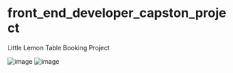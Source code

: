# front_end_developer_capston_project
 Little Lemon Table Booking Project
 
![image](https://github.com/user-attachments/assets/c5826e51-eaa7-4b07-9b65-43bc02d07b43)
![image](https://github.com/user-attachments/assets/2db782f2-f07e-47a1-8720-f18fbbd972ad)
